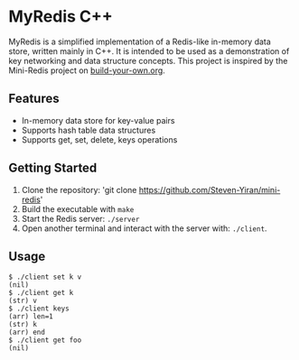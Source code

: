 # MyRedis C++

MyRedis is a simplified implementation of a Redis-like in-memory data store, written mainly in C++. It is intended to be used as a demonstration of key networking and data structure concepts. This project is inspired by the Mini-Redis project on [build-your-own.org](https://build-your-own.org/).

## Features

* In-memory data store for key-value pairs
* Supports hash table data structures
* Supports get, set, delete, keys operations

## Getting Started

1. Clone the repository: 'git clone https://github.com/Steven-Yiran/mini-redis'
2. Build the executable with `make`
3. Start the Redis server: `./server`
4. Open another terminal and interact with the server with: `./client`.

## Usage

```console
$ ./client set k v
(nil)
$ ./client get k
(str) v
$ ./client keys
(arr) len=1
(str) k
(arr) end
$ ./client get foo
(nil)
```

